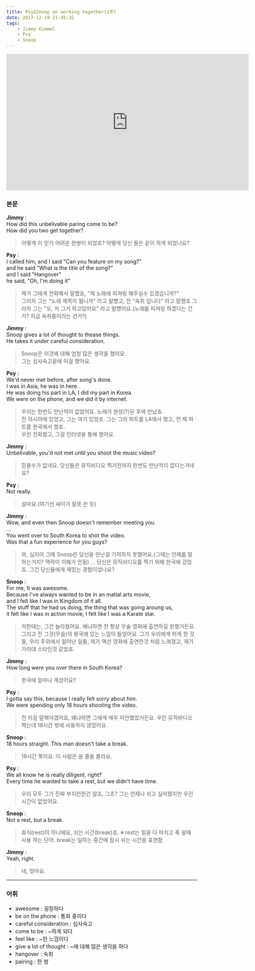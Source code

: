 ```yaml
---
title: Psy&Snoop on working together(2주)
date: 2017-12-19 21:45:32
tags:
    - Jimmy Kimmel
    - Psy
    - Snoop
---
```


<iframe width="640" height="360" src="https://www.youtube.com/embed/BhQxTr_ylBg" frameborder="0" allow="autoplay; encrypted-media" allowfullscreen></iframe>

### 본문
**Jimmy** :  
How did this unbelivable paring come to be?  
How did you two get together?  
> 어떻게 이 믿기 어려운 한쌍이 되었죠?
    어떻게 당신 둘은 같이 하게 되었나요?

**Psy** :  
I called him, and I said "Can you feature on my song?"  
and he said "What is the title of the song?"  
and I said "Hangover"  
he said, "Oh, I'm doing it"  
> 제가 그에게 전화해서 말헀죠, "제 노래에 피쳐링 해주실수 있겠습니까?"  
    그러자 그는 "노래 제목이 뭡니까" 라고 말헀고,
    전 "숙취 입니다" 라고 말했죠
    그러자 그는 "오, 저 그거 하고있어요" 라고 말헀어요.(노래를 피쳐링 하겠다는 건가? 지금 숙취중이라는 건가?)

**Jimmy** :  
Snoop gives a lot of thought to thease things.  
He takes it under careful consideration.  
> Snoop은 이것에 대해 엄청 많은 생각을 했어요.  
    그는 심사숙고끝에 이걸 했어요.  

**Psy** :  
We'd never met before, after song's done.  
I was in Asia, he was in here.  
He was doing his part in LA, I did my part in Korea.  
We were on the phone, and we did it by internet.  
> 우리는 한번도 만난적이 없었어요. 노래가 완성(?)된 후에 만났죠.  
    전 아시아에 있었고, 그는 여기 있었죠.
    그는 그의 파트를 LA에서 했고, 전 제 파트를 한국에서 했죠.  
    우린 전화했고, 그걸 인터넷을 통해 했어요.  

**Jimmy** :  
Unbelivable, you'd not met until you shoot the music video?  
> 믿을수가 없네요. 당신들은 뮤직비디오 찍기전까지 한번도 만난적이 없다는거네요?  

**Psy** :  
Not really.  
> 설마요.(여기선 싸이가 잘못 쓴 듯)

**Jimmy** :  
Wow, and even then Snoop doesn't remember meeting you.  
...  
You went over to South Korea to shot the video.  
Was that a fun experience for you guys?  
> 와, 심지어 그때 Snoop은 당신을 만난걸 기억하지 못했어요.(그때는 언제를 말하는거지? 맥락이 이해가 안됨)
    ...
    당신은 뮤직비디오를 찍기 위해 한국에 갔었죠.
    그건 당신들에게 재밌는 경험이었나요?

**Snoop** :   
For me, It was awesome.  
Because I've always wanted to be in an matial arts movie,  
and I felt like I was in Kingdom of it all.  
The stuff that he had us doing, the thing that was going aroung us,  
it felt like I was in action movie, I felt like I was a Karate star.  
> 저한테는, 그건 놀라웠어요.
    왜냐하면 전 항상 무술 영화에 출연하길 원했거든요.
    그리고 전 그것(무슬)의 왕국에 있는 느낌이 들었어요.
    그가 우리에게 하게 한 것들, 우리 주위에서 일어난 일들,
    제가 액션 영화에 출연한것 처럼 느껴졌고, 제가 가라데 스타인것 같았죠.

**Jimmy** :  
How long were you over there in South Korea?  
> 한국에 얼마나 계셨어요?

**Psy** :  
I gotta say this, because I really felt sorry about him.  
We were spending only 18 hours shooting the video.  
> 전 이걸 말해야겠어요, 왜냐하면 그에게 매우 미안했었거든요.
    우린 뮤직비디오 찍는데 18시간 밖에 사용하지 않았어요.

**Snoop** :  
18 hours straight. This man doesn't take a break.  
> 18시간 쭉이요. 이 사람은 쉴 줄을 몰라요.

**Psy** :  
We all know he is really diligent, right?  
Every time he wanted to take a rest, but we didn't have time.  
> 우리 모두 그가 진짜 부지런한건 알죠, 그쵸?
    그는 언제나 쉬고 싶어했지만 우린 시간이 없었어요.  

**Snoop** :  
Not a rest, but a break.  
> 휴식(rest)이 아니에요, 쉬는 시간(break)죠.
    ※ rest는 일을 다 마치고 푹 쉴때 사용 하는 단어. break는 일하는 중간에 잠시 쉬는 시간을 표현함

**Jimmy** :  
Yeah, right.  
> 네, 맞아요.

---

### 어휘  
- awesome : 굉장하다
- be on the phone : 통화 중이다
- careful consideration : 심사숙고
- come to be : ~하게 되다
- feel like : ~한 느낌이다
- give a lot of thought : ~에 대해 많은 생각을 하다
- hangover : 숙취
- pairing : 한 쌍

<!-- more -->